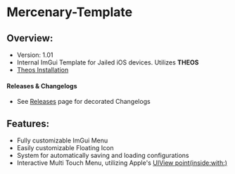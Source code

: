 # Mercenary-Template

## Overview:
- Version: 1.01
- Internal ImGui Template for Jailed iOS devices. Utilizes **THEOS**
- [Theos Installation](https://theos.dev/docs/installation)

#### Releases & Changelogs
- See [Releases](https://github.com/ARK-Mercenary/ImGui-Template/releases) page for decorated Changelogs

## Features:
- Fully customizable ImGui Menu
- Easily customizable Floating Icon
- System for automatically saving and loading configurations
- Interactive Multi Touch Menu, utilizing Apple's [UIView point(inside:with:)](https://developer.apple.com/documentation/uikit/uiview/point(inside:with:)?language=objc)
